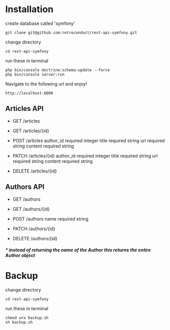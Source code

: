 # Installation

create database called 'symfony'
```
git clone git@github.com:retroconduct/rest-api-symfony.git
```
change directory
```
cd rest-api-symfony
```
run these in terminal
```
php bin/console doctrine:schema:update --force
php bin/console server:run
```
Navigate to the following url and enjoy!
```
http://localhost:8000
```
## Articles API

- GET    /articles
- GET    /articles/{id}
- POST   /articles
author_id required integer
title     required string
url       required string
content   required string

- PATCH  /articles/{id}
author_id required integer
title     required string
url       required string
content   required string

- DELETE /articles/{id}

## Authors API

- GET    /authors
- GET    /authors/{id}
- POST   /authors
name required string

- PATCH  /authors/{id}
- DELETE /authors/{id}

#####   * instead of returning the name of the Author this returns the entire Author object

# Backup

change directory
```
cd rest-api-symfony
```
run these in terminal

```
chmod u+x backup.sh
sh backup.sh
```